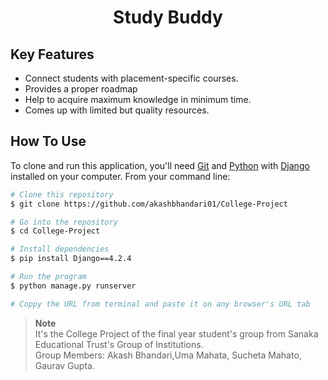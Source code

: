 <h1 align="center">Study Buddy</h1>

## Key Features

* Connect students with placement-specific courses.
* Provides a proper roadmap
* Help to acquire maximum knowledge in minimum time.  
* Comes up with limited but quality resources.
## How To Use

To clone and run this application, you'll need [Git](https://git-scm.com) and [Python](https://www.python.org/downloads/) with [Django](https://www.djangoproject.com/download/) installed on your computer. From your command line:

```bash
# Clone this repository
$ git clone https://github.com/akashbhandari01/College-Project

# Go into the repository
$ cd College-Project

# Install dependencies
$ pip install Django==4.2.4

# Run the program
$ python manage.py runserver

# Coppy the URL from terminal and paste it on any browser's URL tab
```
> **Note**<br>
> It's the College Project of the final year student's group from Sanaka Educational Trust's Group of Institutions.<br>
> Group Members: Akash Bhandari,Uma Mahata, Sucheta Mahato, Gaurav Gupta.




